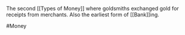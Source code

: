 The second [[Types of Money]] where goldsmiths exchanged gold for receipts from merchants.
Also the earliest form of [[Bank]]ing.

#Money 